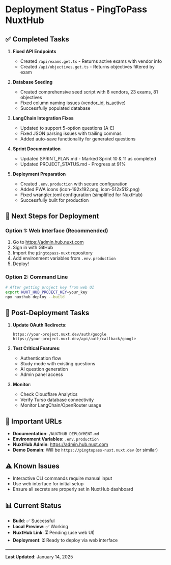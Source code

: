 # Deployment Status - PingToPass NuxtHub

## ✅ Completed Tasks

1. **Fixed API Endpoints**
   - Created `/api/exams.get.ts` - Returns active exams with vendor info
   - Created `/api/objectives.get.ts` - Returns objectives filtered by exam

2. **Database Seeding**
   - Created comprehensive seed script with 8 vendors, 23 exams, 81 objectives
   - Fixed column naming issues (vendor_id, is_active)
   - Successfully populated database

3. **LangChain Integration Fixes**
   - Updated to support 5-option questions (A-E)
   - Fixed JSON parsing issues with trailing commas
   - Added auto-save functionality for generated questions

4. **Sprint Documentation**
   - Updated SPRINT_PLAN.md - Marked Sprint 10 & 11 as completed
   - Updated PROJECT_STATUS.md - Progress at 91%

5. **Deployment Preparation**
   - Created `.env.production` with secure configuration
   - Added PWA icons (icon-192x192.png, icon-512x512.png)
   - Fixed wrangler.toml configuration (simplified for NuxtHub)
   - Successfully built for production

## 🚀 Next Steps for Deployment

### Option 1: Web Interface (Recommended)
1. Go to https://admin.hub.nuxt.com
2. Sign in with GitHub
3. Import the `pingtopass-nuxt` repository
4. Add environment variables from `.env.production`
5. Deploy!

### Option 2: Command Line
```bash
# After getting project key from web UI
export NUXT_HUB_PROJECT_KEY=your_key
npx nuxthub deploy --build
```

## 📝 Post-Deployment Tasks

1. **Update OAuth Redirects**:
   ```
   https://your-project.nuxt.dev/auth/google
   https://your-project.nuxt.dev/api/auth/callback/google
   ```

2. **Test Critical Features**:
   - Authentication flow
   - Study mode with existing questions
   - AI question generation
   - Admin panel access

3. **Monitor**:
   - Check Cloudflare Analytics
   - Verify Turso database connectivity
   - Monitor LangChain/OpenRouter usage

## 🔗 Important URLs

- **Documentation**: `/NUXTHUB_DEPLOYMENT.md`
- **Environment Variables**: `.env.production`
- **NuxtHub Admin**: https://admin.hub.nuxt.com
- **Demo Domain**: Will be `https://pingtopass-nuxt.nuxt.dev` (or similar)

## ⚠️ Known Issues

- Interactive CLI commands require manual input
- Use web interface for initial setup
- Ensure all secrets are properly set in NuxtHub dashboard

## 📊 Current Status

- **Build**: ✅ Successful
- **Local Preview**: ✅ Working
- **NuxtHub Link**: ⏳ Pending (use web UI)
- **Deployment**: ⏳ Ready to deploy via web interface

---

**Last Updated**: January 14, 2025